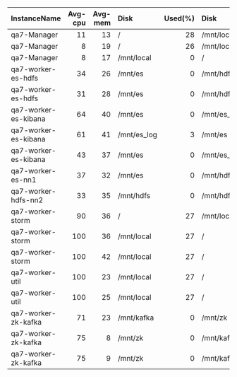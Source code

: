 | InstanceName         |   Avg-cpu |   Avg-mem | Disk        |   Used(%) | Disk                |   Used(%) |
|:---------------------|----------:|----------:|:------------|----------:|:--------------------|----------:|
| qa7-Manager          |        11 |        13 | /           |        28 | /mnt/local          |         0 |
| qa7-Manager          |         8 |        19 | /           |        26 | /mnt/local          |         0 |
| qa7-Manager          |         8 |        17 | /mnt/local  |         0 | /                   |        25 |
| qa7-worker-es-hdfs   |        34 |        26 | /mnt/es     |         0 | /mnt/hdfs           |         0 |
| qa7-worker-es-hdfs   |        31 |        28 | /mnt/es     |         0 | /mnt/hdfs           |         0 |
| qa7-worker-es-kibana |        64 |        40 | /mnt/es     |         0 | /mnt/es_log         |         2 |
| qa7-worker-es-kibana |        61 |        41 | /mnt/es_log |         3 | /mnt/es             |         0 |
| qa7-worker-es-kibana |        43 |        37 | /mnt/es     |         0 | /mnt/es_log         |         2 |
| qa7-worker-es-nn1    |        37 |        32 | /mnt/es     |         0 | /mnt/hdfs_namenode1 |         0 |
| qa7-worker-hdfs-nn2  |        33 |        35 | /mnt/hdfs   |         0 | /mnt/hdfs_namenode2 |         0 |
| qa7-worker-storm     |        90 |        36 | /           |        27 | /mnt/local          |        27 |
| qa7-worker-storm     |       100 |        36 | /mnt/local  |        27 | /                   |        27 |
| qa7-worker-storm     |       100 |        42 | /mnt/local  |        27 | /                   |        27 |
| qa7-worker-util      |       100 |        23 | /mnt/local  |        27 | /                   |        36 |
| qa7-worker-util      |       100 |        25 | /mnt/local  |        27 | /                   |        36 |
| qa7-worker-zk-kafka  |        71 |        23 | /mnt/kafka  |         0 | /mnt/zk             |         0 |
| qa7-worker-zk-kafka  |        75 |         8 | /mnt/zk     |         0 | /mnt/kafka          |         0 |
| qa7-worker-zk-kafka  |        75 |         9 | /mnt/zk     |         0 | /mnt/kafka          |         0 |
